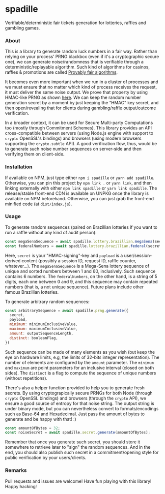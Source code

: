 # spadille

Verifiable/deterministic fair tickets generation for lotteries, raffles and gambling games.


### About

This is a library to generate random luck numbers in a fair way. Rather than relying
on your process' PRNG blackbox (even if it's a cryptographic secure one), we can generate
noise/randomness that is verifiable through a deterministic/replayable algorithm. Such
kind of algorithms for casinos, raffles & promotions are called [Provably fair algorithms][1].

It becomes even more important when we run in a cluster of processes and we must ensure
that no matter which kind of process receives the request, it must deliver the same noise
output. We prove that property by using HMAC-like PRNG as shown [here][2]. We can keep
the random number generation secret by a moment by just keeping the "HMAC" key secret, and
then open/revealing that for clients during gambling/raffle output/outcome verification.

In a broader context, it can be used for Secure Multi-party Computations too (mostly through
Commitment Schemes). This library provides an API cross-compatible between servers (using Node.js
engine with support to `crypto` OpenSSL's bindings) and browsers (using modern browsers supporting
the `crypto.subtle` API). A good verification flow, thus, would be to generate such noise number
sequences on server-side and then verifying them on client-side.


### Installation

If available on NPM, just type either `npm i spadille` or `yarn add spadille`. Otherwise,
you can pin this project by `npm link .` or `yarn link`, and then linking externally with
either `npm link spadille` or `yarn link spadille`. The release/stable front-end CDN is
available on UNPKG once the library is available on NPM beforehand. Otherwise, you can just
grab the front-end minified code (at `dist/index.js`).


### Usage

To generate random sequences (paired on Brazillian lotteries if you want to run a raffle without
any kind of audit person):

```javascript
const megaSenaSequence = await spadille.lottery.brazillian.megaSena(secret, payload)
const federalNumbers = await spadille.lottery.brazillian.federal(secret, payload)
```

Here, `secret` is your "HMAC-signing"-key and `payload` is a user/session-derived content (possibly
a session ID, request ID, raffle counter, whatever...). The `megaSenaSequence` is a Mega-Sena lottery
sequence of unique and sorted numbers between 1 and 60, inclusively. Such sequence contains 6 numbers.
The `federalNumbers`, on the other hand, is a string of 5 digits, each one between 0 and 9, and this
sequence may contain repeated numbers (that is, a not unique sequence). Future plans include other famous Brazillian lotteries.

To generate arbitrary random sequences:

```javascript
const arbitrarySequence = await spadille.prng.generate({
  secret,
  payload,
  minimum: minimumInclusiveValue,
  maximum: maximumInclusiveValue,
  amount: outputSequenceLength,
  distinct: booleanFlag,
})
```

Such sequence can be made of many elements as you wish (but keep the eye on hardware limits, e.g,
the limits of 32-bits integer representation). The number of elements are configured by the `amount`
parameter. The `minimum` and `maximum` are point parameters for an inclusive interval (closed on
both sides). The `distinct` is a flag to compute the sequence of unique numbers (without repetitions).

There's also a helper function provided to help you to generate fresh secrets.
By using cryptograpically secure PRNGs for both Node (through `crypto` OpenSSL
bindings) and browsers (through the `crypto` API), we ensure a good source of
entropy for that noise string. The output string is under binary mode, but you
can nevertheless convert to formats/encodings such as Base-64 and Hexadecimal.
Just pass the amount of bytes to generate and be happy with that! :)

```javascript
const amountOfBytes = 32;
const noiseSecret = await spadille.secret.generate(amountOfBytes);
```

Remember that once you generate such secret, you should store it somewhere
to retrieve later to "sign" the random sequences. And in the end, you should
also publish such secret in a commitment/opening style for public verification
by your users/clients.

### Remarks

Pull requests and issues are welcome! Have fun playing with this library! Happy hacking!


  [1]: https://en.wikipedia.org/wiki/Provably_fair
  [2]: https://cryptogambling.org/whitepapers/provably-fair-algorithms.pdf
